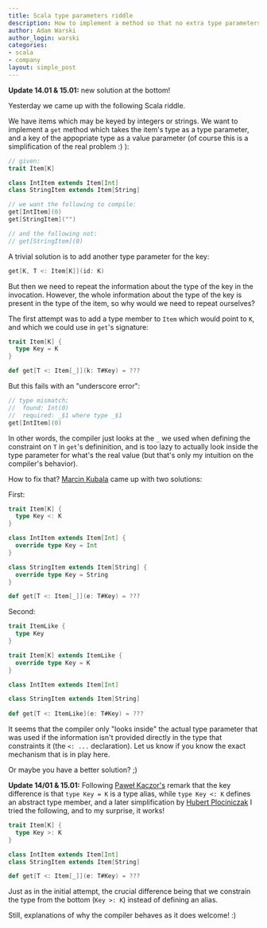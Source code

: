 ```yaml
---
title: Scala type parameters riddle
description: How to implement a method so that no extra type parameters need to be specified?
author: Adam Warski
author_login: warski
categories:
- scala
- company
layout: simple_post
---
```


**Update 14.01 & 15.01:** new solution at the bottom!

Yesterday we came up with the following Scala riddle.

We have items which may be keyed by integers or strings. We want to implement a `get` method which takes the item's type as a type parameter, and a key of the appopriate type as a value parameter (of course this is a simplification of the real problem :) ):

```scala
// given:
trait Item[K]

class IntItem extends Item[Int]
class StringItem extends Item[String]

// we want the following to compile:
get[IntItem](0)
get[StringItem]("")

// and the following not: 
// get[StringItem](0)
```

A trivial solution is to add another type parameter for the key:

```scala
get[K, T <: Item[K]](id: K)
```

But then we need to repeat the information about the type of the key in the invocation. However, the whole information about the type of the key is present in the type of the item, so why would we need to repeat ourselves?

The first attempt was to add a type member to `Item` which would point to `K`, and which we could use in `get`'s signature:

```scala
trait Item[K] {
  type Key = K
}

def get[T <: Item[_]](k: T#Key) = ???
```

But this fails with an "underscore error":

```scala
// type mismatch;
//  found: Int(0)
//  required: _$1 where type _$1
get[IntItem](0)
```

In other words, the compiler just looks at the `_` we used when defining the constraint on `T` in `get`'s defininition, and is too lazy to actually look inside the type parameter for what's the real value (but that's only my intuition on the compiler's behavior).

How to fix that? [Marcin Kubala](https://github.com/mkubala) came up with two solutions:

First:

```scala
trait Item[K] {
  type Key <: K
}

class IntItem extends Item[Int] {
  override type Key = Int
}

class StringItem extends Item[String] {
  override type Key = String
}

def get[T <: Item[_]](e: T#Key) = ???
```

Second:

```scala
trait ItemLike {
  type Key
}

trait Item[K] extends ItemLike {
  override type Key = K
}

class IntItem extends Item[Int]

class StringItem extends Item[String]
  
def get[T <: ItemLike](e: T#Key) = ???
```

It seems that the compiler only "looks inside" the actual type parameter that was used if the information isn't provided directly in the type that constraints it (the `<: ...` declaration). Let us know if you know the exact mechanism that is in play here.

Or maybe you have a better solution? ;)
 
**Update 14/01 & 15.01:** Following [Paweł Kaczor's](https://twitter.com/newion) remark that the key difference is that `type Key = K` is a type alias, while `type Key <: K` defines an abstract type member, and a later simplification by [Hubert Plociniczak](https://plus.google.com/115793448092501338486/posts) I tried the following, and to my surprise, it works!

```scala
trait Item[K] {
  type Key >: K
}

class IntItem extends Item[Int]
class StringItem extends Item[String]

def get[T <: Item[_]](e: T#Key) = ???
```

Just as in the initial attempt, the crucial difference being that we constrain the type from the bottom (`Key >: K`) instead of defining an alias.

Still, explanations of why the compiler behaves as it does welcome! :)
